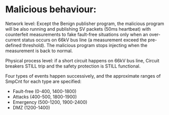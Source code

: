 # Malicious behaviour:

Network level: Except the Benign publisher program, the malicious program will be also running and publishing SV packets (50ms heartbeat) with counterfeit measurements to fake fault-free situations only when an over-current status occurs on 66kV bus line (a measurement exceed the pre-defined threshold). The malicious program stops injecting when the measurement is back to normal.

Physical process level: if a short circuit happens on 66kV bus line, Circuit breakers STILL trip and the safety protection is STILL functional.

Four types of events happen successively, and the approximate ranges of SmpCnt for each type are specified: 
- Fault-free (0-400, 1400-1800)
- Attacks (400-500, 1800-1900)
- Emergency (500-1200, 1900-2400)
- DMZ (1200-1400)